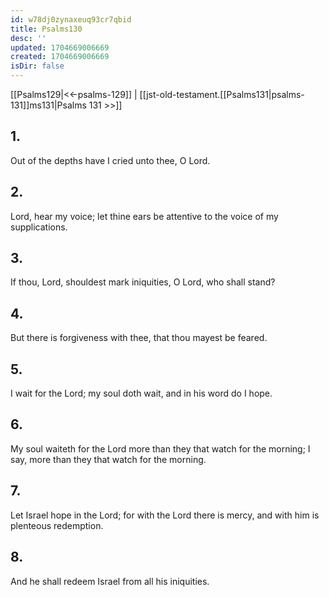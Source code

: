 ```yaml
---
id: w78dj0zynaxeuq93cr7qbid
title: Psalms130
desc: ''
updated: 1704669006669
created: 1704669006669
isDir: false
---
```

[[Psalms129|<<-psalms-129]] | [[jst-old-testament.[[Psalms131|psalms-131]]ms131|Psalms 131 >>]]
## 1.
Out of the depths have I cried unto thee, O Lord.
## 2.
Lord, hear my voice; let thine ears be attentive to the voice of my supplications.
## 3.
If thou, Lord, shouldest mark iniquities, O Lord, who shall stand?
## 4.
But there is forgiveness with thee, that thou mayest be feared.
## 5.
I wait for the Lord; my soul doth wait, and in his word do I hope.
## 6.
My soul waiteth for the Lord more than they that watch for the morning; I say, more than they that watch for the morning.
## 7.
Let Israel hope in the Lord; for with the Lord there is mercy, and with him is plenteous redemption.
## 8.
And he shall redeem Israel from all his iniquities.

